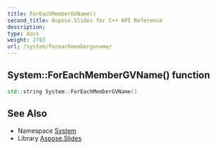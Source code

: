 ```yaml
---
title: ForEachMemberGVName()
second_title: Aspose.Slides for C++ API Reference
description: 
type: docs
weight: 2783
url: /system/foreachmembergvname/
---
```

## System::ForEachMemberGVName() function




```cpp
std::string System::ForEachMemberGVName()
```

## See Also

* Namespace [System](../)
* Library [Aspose.Slides](../../)